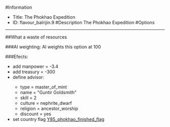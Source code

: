 #Information
 - Title: The Phokhao Expedition
 - ID: flavour_balrijin.9
#Description
The Phokhao Expedition
#Options

___
##What a waste of resources

###AI weighting:
AI weights this option at 100


###Efects:<ul><li>add manpower = -3.4</li><li>add treasury = -300</li><li>define advisor:</li><ul><li>type = master_of_mint</li><li>name = "Guntir Goldsmith"</li><li>skill = 2</li><li>culture = nephrite_dwarf</li><li>religion = ancestor_worship</li><li>discount = yes</li></ul><li>set country flag [Y85_phokhao_finished_flag](../flags/y85_phokhao_finished_flag.md)</li></ul>
